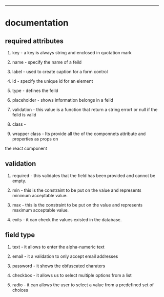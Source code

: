 
-----------------------------------------------------------------------------------------------
# documentation   

## required attributes

1) key - a key is always string and enclosed in quotation mark

2) name - specify the name of a feild

3) label - used to create caption for a form control

4) id - specify the unique id for an element

5) type - defines the feild

6) placeholder - shows information belongs in a feild

7) validation - this value is a function that return a string errort or null if the feild is valid

8) class - 

9) wrapper class - Its provide all the of the componnets attribute and properties as props on

the react component
 

## validation

1) required - this validates that the field has been provided and cannot be empty.

2) min - this is the constraint to be put on the value and represents minimum acceptable value. 

3) max - this is the constraint to be put on the value and represents maximum acceptable value. 

4) exits - it can check the values existed in the database. 


## field type 

1) text - it allows to enter the alpha-numeric text

2) email - it a validation to only accept email addresses

3) password - it shows the obfuscated charaters

4) checkbox - it allows us to select multiple options from a list 

5) radio - it can allows the user to select a value from a predefined set of choices





